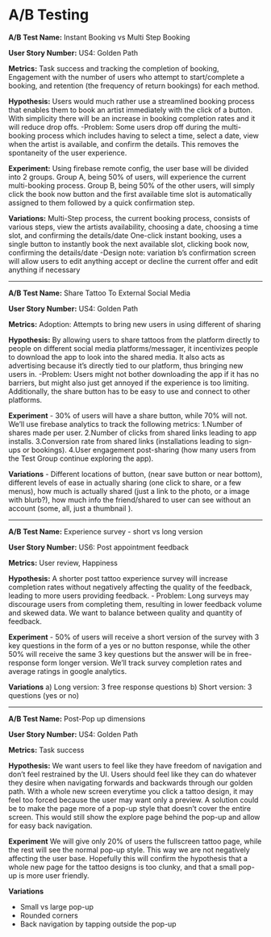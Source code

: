 # A/B Testing

**A/B Test Name:** Instant Booking vs Multi Step Booking

**User Story Number:** US4: Golden Path

**Metrics:** Task success and tracking the completion of booking, Engagement with the number of users who attempt to start/complete a booking, and retention (the frequency of return bookings) for each method.

**Hypothesis:** Users would much rather use a streamlined booking process that enables them to book an artist immediately with the click of a button. With simplicity there will be an increase in booking completion rates and it will reduce drop offs.
	-Problem: Some users drop off during the multi-booking process which includes having 
to select a time, select a date, view when the artist is available, and confirm the details. This removes the spontaneity of the user experience.

**Experiment:** Using firebase remote config, the user base will be divided into 2 groups. Group A, being 50% of users, will experience the current multi-booking process. Group B, being 50% of the other users, will simply click the book now button and the first available time slot is automatically assigned to them followed by a quick confirmation step. 

**Variations:**
Multi-Step process, the current booking process, consists of various steps, view the artists availability, choosing a date, choosing a time slot, and confirming the details/date
One-click instant booking, uses a single button to instantly book the next available slot, clicking book now, confirming the details/date
	-Design note: variation b’s confirmation screen will allow users to edit anything accept or 
decline the current offer and edit anything if necessary

--------------------------------------------------------------------------------

**A/B Test Name:** Share Tattoo To External Social Media

**User Story Number:** US4: Golden Path

**Metrics:** Adoption: Attempts to bring new users in using different of sharing 

**Hypothesis:**  By allowing users to share tattoos from the platform directly to people on different social media platforms/messager, it incentivizes people to download the app to look into the shared media. It also acts as advertising because it’s directly tied to our platform, thus bringing new users in.
	-Problem: Users might not bother downloading the app if it has no barriers, but might also just get annoyed if the experience is too limiting. Additionally, the share 	button has to be easy to use and connect to other platforms.

**Experiment** - 30% of users will have a share button, while 70% will not. We’ll use firebase analytics to track the following metrics:
1.Number of shares made per user.
2.Number of clicks from shared links leading to app installs.
3.Conversion rate from shared links (installations leading to sign-ups or bookings).	4.User engagement post-sharing (how many users from the Test Group continue exploring the app).

**Variations** - Different locations of button, (near save button or near bottom), different levels of ease in actually sharing (one click to share, or a few menus), how much is actually shared (just a link to the photo, or a image with blurb?), how much info the friend/shared to user can see without an account (some, all, just a thumbnail ).


--------------------------------------------------------------------------------

**A/B Test Name:** Experience survey - short vs long version

**User Story Number:** US6: Post appointment feedback

**Metrics:** User review, Happiness

**Hypothesis:** A shorter post tattoo experience survey will increase completion rates without negatively affecting the quality of the feedback, leading to more users providing feedback.
	- Problem: Long surveys may discourage users from completing them, resulting in lower feedback volume and skewed data. We 		want to balance between quality and quantity of feedback.

**Experiment** - 50% of users will receive a short version of the survey with 3 key questions in the form of a yes or no button response, while the other 50% will receive the same 3 key questions but the answer will be in free-response form longer version. We’ll track survey completion rates and average ratings in google analytics.

**Variations** 
a) Long version: 3 free response questions
b) Short version: 3 questions (yes or no)

--------------------------------------------------------------------------------

**A/B Test Name:** Post-Pop up dimensions

**User Story Number:**  US4: Golden Path

**Metrics:** Task success 

**Hypothesis:** We want users to feel like they have freedom of navigation and don’t feel restrained by the UI. Users should feel like they can do whatever they desire when navigating forwards and backwards through our golden path. With a whole new screen everytime you click a tattoo design, it may feel too forced because the user may want only a preview. A solution could be to make the page more of a pop-up style that doesn’t cover the entire screen. This would still show the explore page behind the pop-up and allow for easy back navigation. 

**Experiment**  We will give only 20% of users the fullscreen tattoo page, while the rest will see the normal pop-up style. This way we are not negatively affecting the user base. Hopefully this will confirm the hypothesis that a whole new page for the tattoo designs is too clunky, and that a small pop-up is more user friendly. 


**Variations** 
- Small vs large pop-up
- Rounded corners
- Back navigation by tapping outside the pop-up


